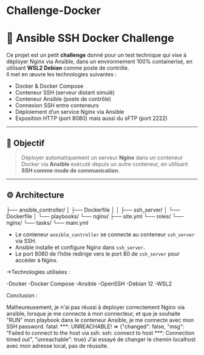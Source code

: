# Challenge-Docker

# 🔐 Ansible SSH Docker Challenge

Ce projet est un petit **challenge** donné pour un test technique qui vise à déployer Nginx via Ansible, dans un environnement 100% containerisé, en utilisant **WSL2 Debian** comme poste de contrôle.  
Il met en œuvre les technologies suivantes :

- Docker & Docker Compose
- Conteneur SSH (serveur distant simulé)
- Conteneur Ansible (poste de contrôle)
- Connexion SSH entre conteneurs
- Déploiement d’un service Nginx via Ansible
- Exposition HTTP (port 8080) mais aussi du sFTP (port 2222)

---

## 🧠 Objectif

> Déployer automatiquement un serveur **Nginx** dans un conteneur Docker via **Ansible** exécuté depuis un autre conteneur, en utilisant **SSH comme mode de communication**.

---

## ⚙️ Architecture

├── ansible_controller/
│   ├── Dockerfile
│
│
├── ssh_server/
│   └── Dockerfile
│
└── playbooks/
    └── nginx/
        ├── site.yml
        └── roles/
            └── nginx/
                └── tasks/
                    └── main.yml


- Le conteneur `ansible_controller` se connecte au conteneur `ssh_server` via SSH.
- Ansible installe et configure Nginx dans `ssh_server`.
- Le port 8080 de l’hôte redirige vers le port 80 de `ssh_server` pour accéder à Nginx.

 ->Technologies utilisées :

-Docker
-Docker Compose
-Ansible
-OpenSSH
-Debian 12
-WSL2

Conclusion :

Malheureusement, je n'ai pas réussi à deployer correctement Nginx via ansible, lorsque je me connecte à mon connecteur, et que je souhaite "RUN" mon playbook dans le conteneur Ansible, je me connecte avec mon SSH password.
fatal: ***: UNREACHABLE! => {"changed": false, "msg": "Failed to connect to the host via ssh: ssh: connect to host ***: Connection timed out", "unreachable": true}
J'ai essayé de changer le chemin localhost avec mon adresse local, pas de réussite.
